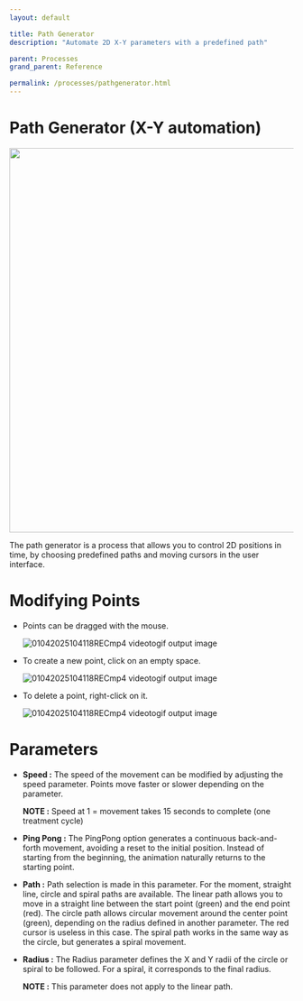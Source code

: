 ```yaml
---
layout: default

title: Path Generator
description: "Automate 2D X-Y parameters with a predefined path"

parent: Processes
grand_parent: Reference

permalink: /processes/pathgenerator.html
---
```


# Path Generator (X-Y automation)

<img title="" src="file:///home/hacklab_01/.config/marktext/images/2025-04-01-11-10-39-image.png" alt="" width="682">

The path generator is a process that allows you to control 2D positions in time, by choosing predefined paths and moving cursors in the user interface. 



# Modifying Points

- Points can be dragged with the mouse.
  
  ![01042025104118RECmp4 videotogif output image](https://s2.ezgif.com/tmp/ezgif-2d6193817b94a5.gif)

- To create a new point, click on an empty space.
  
  ![01042025104118RECmp4 videotogif output image](https://s2.ezgif.com/tmp/ezgif-26db959c9d1d5b.gif)

- To delete a point, right-click on it.
  
  ![01042025104118RECmp4 videotogif output image](https://s2.ezgif.com/tmp/ezgif-2f0985c0a52098.gif)
  
  

# Parameters

- **Speed :** The speed of the movement can be modified by adjusting the speed parameter. Points move faster or slower depending on the parameter.  
  
  **NOTE :** Speed at 1 = movement takes 15 seconds to complete (one treatment cycle)
  
  

- **Ping Pong :** The PingPong option generates a continuous back-and-forth movement, avoiding a reset to the initial position. Instead of starting from the beginning, the animation naturally returns to the starting point.
  
  

- **Path :** Path selection is made in this parameter. For the moment, straight line, circle and spiral paths are available. The linear path allows you to move in a straight line between the start point (green) and the end point (red). The circle path allows circular movement around the center point (green), depending on the radius defined in another parameter.  The red cursor is useless in this case. The spiral path works in the same way as the circle, but generates a spiral movement.
  
  

- **Radius :** The Radius parameter defines the X and Y radii of the circle or spiral to be followed. For a spiral, it corresponds to the final radius. 
  
  **NOTE :** This parameter does not apply to the linear path.